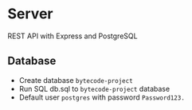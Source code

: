 # Server

REST API with Express and PostgreSQL

## Database

- Create database `bytecode-project`
- Run SQL db.sql to `bytecode-project` database
- Default user `postgres` with password `Password123.`
